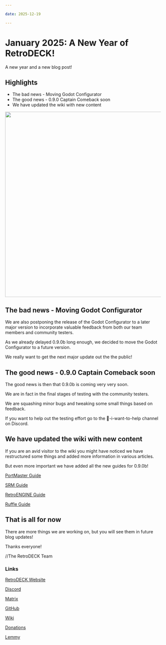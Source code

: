 ```yaml
--- 

date: 2025-12-19

--- 
```


# January 2025: A New Year of RetroDECK!

A new year and a new blog post!

## Highlights

- The bad news - Moving Godot Configurator
- The good news - 0.9.0 Captain Comeback soon
- We have updated the wiki with new content

<!-- more -->

<img src="../rd-lunar-snake-cn-logo.svg" width="600"> 

## The bad news - Moving Godot Configurator

We are also postponing the release of the Godot Configurator to a later major version to incorporate valuable feedback from both our team members and community testers. 

As we already delayed 0.9.0b long enough, we decided to move the Godot Configurator to a future version.

We really want to get the next major update out the the public!

## The good news - 0.9.0 Captain Comeback soon

The good news is then that 0.9.0b is coming very very soon.

We are in fact in the final stages of testing with the community testers.

We are squashing minor bugs and tweaking some small things based on feedback.

If you want to help out the testing effort go to the 💙-i-want-to-help channel on Discord.

## We have updated the wiki with new content

If you are an avid visitor to the wiki you might have noticed we have restructured some things and added more information in various articles. 

But even more important we have added all the new guides for 0.9.0b!

[PortMaster Guide](https://retrodeck.readthedocs.io/en/latest/wiki_system_guides/portmaster/portmaster-guide/)

[SRM Guide](https://retrodeck.readthedocs.io/en/latest/wiki_system_guides/srm/srm-guide/)

[RetroENGINE Guide](https://retrodeck.readthedocs.io/en/latest/wiki_system_guides/retroengine/retroengine-guide/)

[Ruffle Guide](https://retrodeck.readthedocs.io/en/latest/wiki_emulator_guides/ruffle/ruffle-guide/)

## That is all for now 

There are more things we are working on, but you will see them in future blog updates!
  
Thanks everyone! 

//The RetroDECK Team 

### Links 

[RetroDECK Website](https://retrodeck.net/)  
  
[Discord](https://discord.gg/WDc5C9YWMx) 

[Matrix](https://matrix.to/#/#retrodeck:matrix.org) 

[GitHub](https://github.com/XargonWan/RetroDECK) 

[Wiki](https://github.com/XargonWan/RetroDECK/wiki) 

[Donations](https://retrodeck.readthedocs.io/en/latest/wiki_about/donations-licenses/) 

[Lemmy](https://lemmy.zip/c/retrodeck) 
